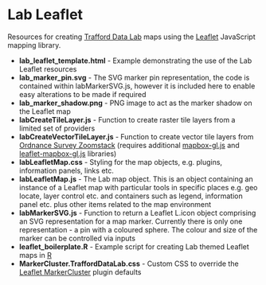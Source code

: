# Lab Leaflet
Resources for creating [Trafford Data Lab](https://www.trafforddatalab.io) maps using the [Leaflet](https://leafletjs.com/) JavaScript mapping library.

- **lab_leaflet_template.html** - Example demonstrating the use of the Lab Leaflet resources
- **lab_marker_pin.svg** - The SVG marker pin representation, the code is contained within labMarkerSVG.js, however it is included here to enable easy alterations to be made if required
- **lab_marker_shadow.png** - PNG image to act as the marker shadow on the Leaflet map
- **labCreateTileLayer.js** - Function to create raster tile layers from a limited set of providers
- **labCreateVectorTileLayer.js** - Function to create vector tile layers from [Ordnance Survey Zoomstack](https://www.ordnancesurvey.co.uk/business-and-government/products/os-open-zoomstack.html) (requires additional [mapbox-gl.js](https://docs.mapbox.com/mapbox-gl-js/api/) and [leaflet-mapbox-gl.js](https://github.com/mapbox/mapbox-gl-leaflet) libraries)
- **labLeafletMap.css** - Styling for the map objects, e.g. plugins, information panels, links etc.
- **labLeafletMap.js** - The Lab map object. This is an object containing an instance of a Leaflet map with particular tools in specific places e.g. geo locate, layer control etc. and containers such as legend, information panel etc. plus other items related to the map environment
- **labMarkerSVG.js** - Function to return a Leaflet L.icon object comprising an SVG representation for a map marker. Currently there is only one representation - a pin with a coloured sphere. The colour and size of the marker can be controlled via inputs
- **leaflet_boilerplate.R** - Example script for creating Lab themed Leaflet maps in [R](https://www.r-project.org/)
- **MarkerCluster.TraffordDataLab.css** - Custom CSS to override the [Leaflet MarkerCluster](https://github.com/Leaflet/Leaflet.markercluster) plugin defaults
